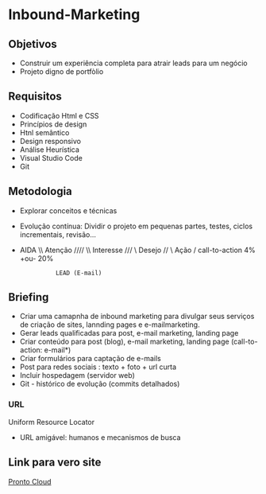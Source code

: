 # Inbound-Marketing

## Objetivos
- Construir um experiência completa para atrair leads para um negócio
- Projeto digno de portfòlio 

## Requisitos 

- Codificação Html e CSS
- Princípios de design
- Htnl semântico 
- Design responsivo 
- Análise Heurística 
- Visual Studio Code
- Git 
## Metodologia 
- Explorar conceitos e técnicas 
- Evolução contínua: Dividir o projeto em pequenas partes, testes, ciclos incrementais, revisão...
- AIDA
            \\\\    Atenção    ////
              \\\  Interesse  ///
                \\  Desejo   //
                  \  Ação   /    call-to-action 4% +ou- 20%
                
                LEAD (E-mail)

## Briefing
- Criar uma camapnha  de inbound marketing para divulgar seus serviços de criação de sites, lannding pages e e-mailmarketing.
- Gerar leads qualificadas para post, e-mail marketing, landing page
- Criar conteúdo para post (blog), e-mail marketing, landing page (call-to-action: e-mail*)
- Criar formulários para captação de e-mails
- Post para redes sociais : texto + foto + url curta
- Incluir hospedagem (servidor web)
- Git - histórico de evolução (commits detalhados)

### URL 
Uniform Resource Locator

- URL amigável: humanos e mecanismos de busca


##  Link para vero site 
  
 
  <a href="https://inbound-marketing.vercel.app/" target="_blank"> Pronto Cloud</a>
 
